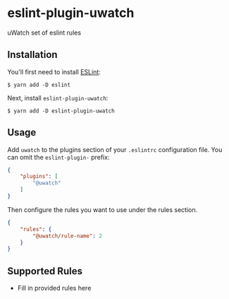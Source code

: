 # eslint-plugin-uwatch

uWatch set of eslint rules

## Installation

You'll first need to install [ESLint](http://eslint.org):

```
$ yarn add -D eslint
```

Next, install `eslint-plugin-uwatch`:

```
$ yarn add -D eslint-plugin-uwatch
```

## Usage

Add `uwatch` to the plugins section of your `.eslintrc` configuration file. You can omit the `eslint-plugin-` prefix:

```json
{
    "plugins": [
        "@uwatch"
    ]
}
```


Then configure the rules you want to use under the rules section.

```json
{
    "rules": {
        "@uwatch/rule-name": 2
    }
}
```

## Supported Rules

* Fill in provided rules here






